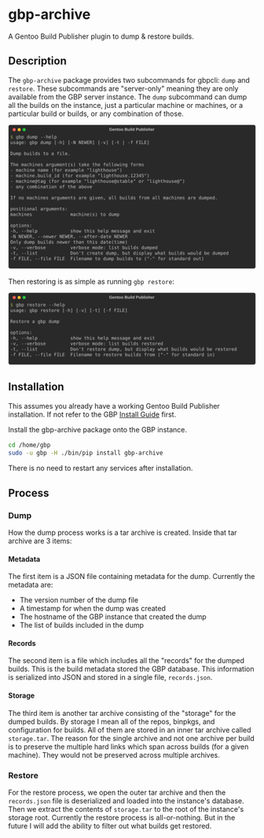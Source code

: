 # gbp-archive

A Gentoo Build Publisher plugin to dump & restore builds.

## Description

The `gbp-archive` package provides two subcommands for gbpcli: `dump` and
`restore`. These subcommands are "server-only" meaning they are only available
from the GBP server instance.  The `dump` subcommand can dump all the builds
on the instance, just a particular machine or machines, or a particular build
or builds, or any combination of those.

![screenshot](https://raw.githubusercontent.com/enku/screenshots/refs/heads/master/gbp-archive/dump-usage.svg)

Then restoring is as simple as running `gbp restore`:

![screenshot](https://raw.githubusercontent.com/enku/screenshots/refs/heads/master/gbp-archive/restore-usage.svg)

## Installation

This assumes you already have a working Gentoo Build Publisher installation.
If not refer to the GBP [Install
Guide](https://github.com/enku/gentoo-build-publisher/blob/master/docs/how-to-install.md)
first.

Install the gbp-archive package onto the GBP instance.

```sh
cd /home/gbp
sudo -u gbp -H ./bin/pip install gbp-archive
```

There is no need to restart any services after installation.


## Process

### Dump

How the dump process works is a tar archive is created. Inside that tar
archive are 3 items:

#### Metadata

The first item is a JSON file containing metadata for the dump. Currently the
metadata are:

- The version number of the dump file
- A timestamp for when the dump was created
- The hostname of the GBP instance that created the dump
- The list of builds included in the dump

#### Records

The second item is a file which includes all the "records" for the dumped
builds.  This is the build metadata stored the GBP database. This information
is serialized into JSON and stored in a single file, `records.json`.

#### Storage

The third item is another tar archive consisting of the "storage" for the
dumped builds. By storage I mean all of the repos, binpkgs, and configuration
for builds.  All of them are stored in an inner tar archive called
`storage.tar`. The reason for the single archive and not one archive per build
is to preserve the multiple hard links which span across builds (for a given
machine). They would not be preserved across multiple archives.


### Restore

For the restore process, we open the outer tar archive and then the
`records.json` file is deserialized and loaded into the instance's database.
Then we extract the contents of `storage.tar` to the root of the instance's
storage root.  Currently the restore process is all-or-nothing. But in the
future I will add the ability to filter out what builds get restored.

